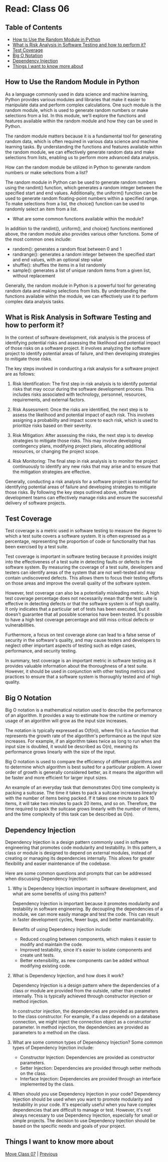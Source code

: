 # Read: Class 06

## Table of Contents

- [How to Use the Random Module in Python](#how-to-use-the-random-module-in-python)
- [What is Risk Analysis in Software Testing and how to perform it?](#what-is-risk-analysis-in-software-testing-and-how-to-perform-it)
- [Test Coverage](#test-coverage)
- [Big O Notation](#big-o-notation)
- [Dependency Injection](#dependency-injection)
- [Things I want to know more about](#things-i-want-to-know-more-about)

## How to Use the Random Module in Python

As a language commonly used in data science and machine learning, Python provides various modules and libraries that make it easier to manipulate data and perform complex calculations. One such module is the random module, which is used to generate random numbers or make selections from a list. In this module, we'll explore the functions and features available within the random module and how they can be used in Python.

The random module matters because it is a fundamental tool for generating random data, which is often required in various data science and machine learning tasks. By understanding the functions and features available within the random module, we can effectively generate random data and make selections from lists, enabling us to perform more advanced data analysis.

How can the random module be utilized in Python to generate random numbers or make selections from a list?

The random module in Python can be used to generate random numbers using the randint() function, which generates a random integer between the specified start and end values. Additionally, the uniform() function can be used to generate random floating-point numbers within a specified range. To make selections from a list, the choice() function can be used to randomly select an item from a list.

- What are some common functions available within the module?

In addition to the randint(), uniform(), and choice() functions mentioned above, the random module also provides various other functions. Some of the most common ones include:

- random(): generates a random float between 0 and 1
- randrange(): generates a random integer between the specified start and end values, with an optional step value
- shuffle(): shuffles the items in a list randomly
- sample(): generates a list of unique random items from a given list, without replacement

Generally, the random module in Python is a powerful tool for generating random data and making selections from lists. By understanding the functions available within the module, we can effectively use it to perform complex data analysis tasks.

## What is Risk Analysis in Software Testing and how to perform it?

In the context of software development, risk analysis is the process of identifying potential risks and assessing the likelihood and potential impact of those risks on a software project. It involves analyzing the software project to identify potential areas of failure, and then developing strategies to mitigate those risks.

The key steps involved in conducting a risk analysis for a software project are as follows:

1. Risk Identification: The first step in risk analysis is to identify potential risks that may occur during the software development process. This includes risks associated with technology, personnel, resources, requirements, and external factors.

2. Risk Assessment: Once the risks are identified, the next step is to assess the likelihood and potential impact of each risk. This involves assigning a probability and impact score to each risk, which is used to prioritize risks based on their severity.

3. Risk Mitigation: After assessing the risks, the next step is to develop strategies to mitigate those risks. This may involve developing contingency plans, modifying project plans, allocating additional resources, or changing the project scope.

4. Risk Monitoring: The final step in risk analysis is to monitor the project continuously to identify any new risks that may arise and to ensure that the mitigation strategies are effective.

Generally, conducting a risk analysis for a software project is essential for identifying potential areas of failure and developing strategies to mitigate those risks. By following the key steps outlined above, software development teams can effectively manage risks and ensure the successful delivery of software projects.

## Test Coverage

Test coverage is a metric used in software testing to measure the degree to which a test suite covers a software system. It is often expressed as a percentage, representing the proportion of code or functionality that has been exercised by a test suite.

Test coverage is important in software testing because it provides insight into the effectiveness of a test suite in detecting faults or defects in the software system. By measuring the coverage of a test suite, developers and testers can identify areas of the system that are not well-tested and may contain undiscovered defects. This allows them to focus their testing efforts on those areas and improve the overall quality of the software system.

However, test coverage can also be a potentially misleading metric. A high test coverage percentage does not necessarily mean that the test suite is effective in detecting defects or that the software system is of high quality. It only indicates that a particular set of tests has been executed, but it doesn't guarantee that all possible scenarios have been tested. It's possible to have a high test coverage percentage and still miss critical defects or vulnerabilities.

Furthermore, a focus on test coverage alone can lead to a false sense of security in the software's quality, and may cause testers and developers to neglect other important aspects of testing such as edge cases, performance, and security testing.

In summary, test coverage is an important metric in software testing as it provides valuable information about the thoroughness of a test suite. However, it should be used in conjunction with other testing metrics and practices to ensure that a software system is thoroughly tested and of high quality.

## Big O Notation

Big O notation is a mathematical notation used to describe the performance of an algorithm. It provides a way to estimate how the runtime or memory usage of an algorithm will grow as the input size increases.

The notation is typically expressed as O(f(n)), where f(n) is a function that represents the growth rate of the algorithm's performance as the input size increases. For example, if an algorithm takes twice as long to run when the input size is doubled, it would be described as O(n), meaning its performance grows linearly with the size of the input.

Big O notation is used to compare the efficiency of different algorithms and to determine which algorithm is best suited for a particular problem. A lower order of growth is generally considered better, as it means the algorithm will be faster and more efficient for larger input sizes.

An example of an everyday task that demonstrates O(n) time complexity is packing a suitcase. The time it takes to pack a suitcase increases linearly with the number of items being packed. If it takes one minute to pack 10 items, it will take two minutes to pack 20 items, and so on. Therefore, the time required to pack the suitcase grows linearly with the number of items, and the time complexity of this task can be described as O(n).

## Dependency Injection

Dependency Injection is a design pattern commonly used in software engineering that promotes code modularity and testability. In this pattern, a class or module is designed to depend on external modules, instead of creating or managing its dependencies internally. This allows for greater flexibility and easier maintenance of the codebase.

Here are some common questions and prompts that can be addressed when discussing Dependency Injection:

1. Why is Dependency Injection important in software development, and what are some benefits of using this pattern?

    Dependency Injection is important because it promotes modularity and testability in software engineering. By decoupling the dependencies of a module, we can more easily manage and test the code. This can result in faster development cycles, fewer bugs, and better maintainability.

    Benefits of using Dependency Injection include:

    - Reduced coupling between components, which makes it easier to modify and maintain the code.
    - Improved testability, since it's easier to isolate components and create unit tests.
    - Better extensibility, as new components can be added without modifying existing code.

2. What is Dependency Injection, and how does it work?

    Dependency Injection is a design pattern where the dependencies of a class or module are provided from the outside, rather than created internally. This is typically achieved through constructor injection or method injection.

    In constructor injection, the dependencies are provided as parameters to the class constructor. For example, if a class depends on a database connection, we might inject the connection object as a constructor parameter. In method injection, the dependencies are provided as parameters to a method on the class.

3. What are some common types of Dependency Injection?
    Some common types of Dependency Injection include:

    - Constructor Injection: Dependencies are provided as constructor parameters.
    - Setter Injection: Dependencies are provided through setter methods on the class.
    - Interface Injection: Dependencies are provided through an interface implemented by the class.

4. When should you use Dependency Injection in your code?
    Dependency Injection should be used when you want to promote modularity and testability in your code. It's especially useful when you have complex dependencies that are difficult to manage or test. However, it's not always necessary to use Dependency Injection, especially for small or simple projects. The decision to use Dependency Injection should be based on the specific needs and goals of your project.

## Things I want to know more about

[Move Class 07](./Class07.md) | [Previous](./Class05.md)
